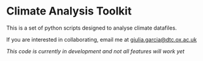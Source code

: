 # Climate Analysis Toolkit

This is a set of python scripts designed to analyse climate datafiles.

 
If you are interested in collaborating, email me at 
giulia.garcia@dtc.ox.ac.uk

*This code is currently in development and not all features will work yet*


